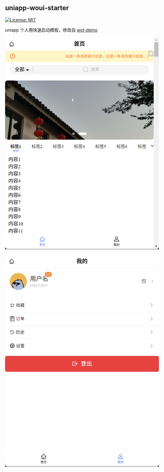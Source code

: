 ## uniapp-woui-starter

[![License: MIT](https://img.shields.io/badge/License-MIT-yellow.svg)](./LICENSE)

uniapp 个人用快速启动模板，修改自 [wot-demo](https://github.com/Moonofweisheng/wot-demo)

![alt text](/docs/image.png)

![alt text](/docs/image-1.png)
